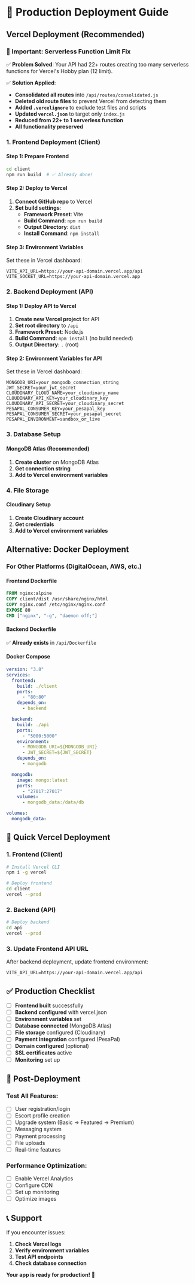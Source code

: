 # 🚀 Production Deployment Guide

## **Vercel Deployment (Recommended)**

### **🚨 Important: Serverless Function Limit Fix**

✅ **Problem Solved**: Your API had 22+ routes creating too many serverless functions for Vercel's Hobby plan (12 limit).

✅ **Solution Applied**:

- **Consolidated all routes** into `/api/routes/consolidated.js`
- **Deleted old route files** to prevent Vercel from detecting them
- **Added `.vercelignore`** to exclude test files and scripts
- **Updated `vercel.json`** to target only `index.js`
- **Reduced from 22+ to 1 serverless function**
- **All functionality preserved**

### **1. Frontend Deployment (Client)**

#### **Step 1: Prepare Frontend**

```bash
cd client
npm run build  # ✅ Already done!
```

#### **Step 2: Deploy to Vercel**

1. **Connect GitHub repo** to Vercel
2. **Set build settings**:
   - **Framework Preset**: Vite
   - **Build Command**: `npm run build`
   - **Output Directory**: `dist`
   - **Install Command**: `npm install`

#### **Step 3: Environment Variables**

Set these in Vercel dashboard:

```
VITE_API_URL=https://your-api-domain.vercel.app/api
VITE_SOCKET_URL=https://your-api-domain.vercel.app
```

### **2. Backend Deployment (API)**

#### **Step 1: Deploy API to Vercel**

1. **Create new Vercel project** for API
2. **Set root directory** to `/api`
3. **Framework Preset**: Node.js
4. **Build Command**: `npm install` (no build needed)
5. **Output Directory**: `.` (root)

#### **Step 2: Environment Variables for API**

Set these in Vercel dashboard:

```
MONGODB_URI=your_mongodb_connection_string
JWT_SECRET=your_jwt_secret
CLOUDINARY_CLOUD_NAME=your_cloudinary_name
CLOUDINARY_API_KEY=your_cloudinary_key
CLOUDINARY_API_SECRET=your_cloudinary_secret
PESAPAL_CONSUMER_KEY=your_pesapal_key
PESAPAL_CONSUMER_SECRET=your_pesapal_secret
PESAPAL_ENVIRONMENT=sandbox_or_live
```

### **3. Database Setup**

#### **MongoDB Atlas (Recommended)**

1. **Create cluster** on MongoDB Atlas
2. **Get connection string**
3. **Add to Vercel environment variables**

### **4. File Storage**

#### **Cloudinary Setup**

1. **Create Cloudinary account**
2. **Get credentials**
3. **Add to Vercel environment variables**

## **Alternative: Docker Deployment**

### **For Other Platforms (DigitalOcean, AWS, etc.)**

#### **Frontend Dockerfile**

```dockerfile
FROM nginx:alpine
COPY client/dist /usr/share/nginx/html
COPY nginx.conf /etc/nginx/nginx.conf
EXPOSE 80
CMD ["nginx", "-g", "daemon off;"]
```

#### **Backend Dockerfile**

✅ **Already exists** in `/api/Dockerfile`

#### **Docker Compose**

```yaml
version: "3.8"
services:
  frontend:
    build: ./client
    ports:
      - "80:80"
    depends_on:
      - backend

  backend:
    build: ./api
    ports:
      - "5000:5000"
    environment:
      - MONGODB_URI=${MONGODB_URI}
      - JWT_SECRET=${JWT_SECRET}
    depends_on:
      - mongodb

  mongodb:
    image: mongo:latest
    ports:
      - "27017:27017"
    volumes:
      - mongodb_data:/data/db

volumes:
  mongodb_data:
```

## **🚀 Quick Vercel Deployment**

### **1. Frontend (Client)**

```bash
# Install Vercel CLI
npm i -g vercel

# Deploy frontend
cd client
vercel --prod
```

### **2. Backend (API)**

```bash
# Deploy backend
cd api
vercel --prod
```

### **3. Update Frontend API URL**

After backend deployment, update frontend environment:

```
VITE_API_URL=https://your-api-domain.vercel.app/api
```

## **✅ Production Checklist**

- [ ] **Frontend built** successfully
- [ ] **Backend configured** with vercel.json
- [ ] **Environment variables** set
- [ ] **Database connected** (MongoDB Atlas)
- [ ] **File storage** configured (Cloudinary)
- [ ] **Payment integration** configured (PesaPal)
- [ ] **Domain configured** (optional)
- [ ] **SSL certificates** active
- [ ] **Monitoring** set up

## **🔧 Post-Deployment**

### **Test All Features:**

- [ ] User registration/login
- [ ] Escort profile creation
- [ ] Upgrade system (Basic → Featured → Premium)
- [ ] Messaging system
- [ ] Payment processing
- [ ] File uploads
- [ ] Real-time features

### **Performance Optimization:**

- [ ] Enable Vercel Analytics
- [ ] Configure CDN
- [ ] Set up monitoring
- [ ] Optimize images

## **📞 Support**

If you encounter issues:

1. **Check Vercel logs**
2. **Verify environment variables**
3. **Test API endpoints**
4. **Check database connection**

**Your app is ready for production!** 🎉
